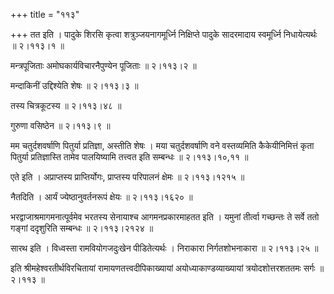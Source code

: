 +++
title = "११३"

+++
तत इति । पादुके शिरसि कृत्वा शत्रुञ्जयनागमूर्ध्नि निक्षिप्ते पादुके सादरमादाय स्वमूर्ध्नि निधायेत्यर्थः  ॥  २।११३।१  ॥   

  

मन्त्रपूजिताः अमोघकार्यविचारनैपुण्येन पूजिताः  ॥  २।११३।२  ॥   

  

मन्दाकिनीं उद्दिश्येति शेषः  ॥  २।११३।३  ॥   

  

तस्य चित्रकूटस्य  ॥  २।११३।४८  ॥   

  

गुरुणा वसिष्ठेन  ॥  २।११३।९  ॥   

  

मम चतुर्दशवर्षाणि पितुर्या प्रतिज्ञा, अस्तीति शेषः । मया चतुर्दशवर्षाणि वने वस्तव्यमिति कैकेयीनिमित्तं कृता पितुर्या प्रतिज्ञास्ति तामेव पालयिष्यामि तत्त्वत इति सम्बन्धः  ॥  २।११३।१०,११  ॥   

  

एते इति । अप्राप्तस्य प्राप्तिर्योगः, प्राप्तस्य परिपालनं क्षेमः  ॥  २।११३।१२१५  ॥   

  

नैतदिति । आर्यं ज्येष्ठानुवर्तनरूपं क्षेयः  ॥  २।११३।१६२०  ॥   

  

भरद्वाजाश्रमागमनात्पूर्वमेव भरतस्य सेनायाश्च आगमनप्रकारमाहतत इति । यमुनां तीर्त्वा गच्छन्तः ते सर्वे ततो गङ्गां ददृशुरिति सम्बन्धः  ॥  २।११३।२१२४  ॥   

  

सारथ इति । विध्वस्ता रामवियोगजदुःखेन पीडितेत्यर्थः । निराकारा निर्गतशोभनाकारा  ॥  २।११३।२५  ॥   

  

इति श्रीमहेश्वरतीर्थविरचितायां रामायणतत्त्वदीपिकाख्यायां अयोध्याकाण्डव्याख्यायां त्रयोदशोत्तरशततमः सर्गः  ॥  २।११३  ॥   

  

  

